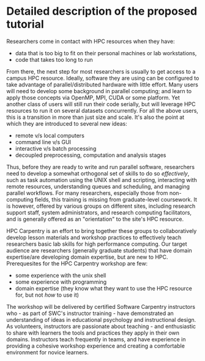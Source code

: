 
# Detailed description of the proposed tutorial

Researchers come in contact with HPC resources when they have:

  * data that is too big to fit on their personal machines or lab workstations,
  * code that takes too long to run

From there, the next step for most researchers is usually to get access to a campus HPC resource.
Ideally, software they are using can be configured to take advantage of
parallel/distributed hardware with little effort.
Many users will need to develop some background in parallel computing;
and learn to apply those concepts via OpenMP, MPI, CUDA or some platform.
Yet another class of users will still run their code serially,
but will leverage HPC resources to run it on several datasets concurrently.
For all the above users, this is a transition in more than just size and scale.
It's also the point at which they are introduced to several new ideas:

  * remote v/s local computers
  * command line v/s GUI
  * interactive v/s batch processing
  * decoupled preprocessing, computation and analysis stages

Thus, before they are ready to write and run parallel software,
researchers need to develop a somewhat orthogonal set of skills to do so *effectively*, such as
task automation using the UNIX shell and scripting,
interacting with remote resources,
understanding queues and scheduling,
and managing parallel workflows.
For many researchers, especially those from non-computing fields,
this training is missing from graduate-level coursework.
It is however,
offered by various groups on different sites,
including research support staff, system administrators, and
research computing facilitators,
and is generally offered as an "orientation" to the site's HPC resource.

HPC Carpentry is an effort to bring together these groups to collaboratively develop
lesson materials and workshop practices to effectively teach researchers
basic lab skills for high performance computing.
Our target audience are researchers (generally graduate students)
that have domain expertise/are developing domain expertise,
but are new to HPC. Prerequesites for the HPC Carpentry workshop are few:

  * some experience with the unix shell
  * some experience with programming
  * domain expertise (they know what they want to use the HPC resource for, but not *how* to use it)

The workshop will be delivered by certified Software Carpentry instructors
who - as part of SWC's instructor training - have demonstrated an understanding of
ideas in educational psychology and instructional design.
As volunteers, instructors are passionate about teaching - and enthusiastic to share with learners
the tools and practices they apply in their own domains.
Instructors teach frequently in teams, and have experience in providing a cohesive workshop experience
and creating a comfortable environment for novice learners.

